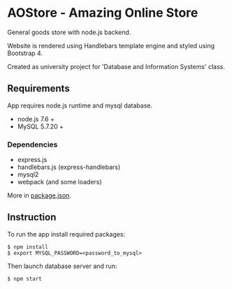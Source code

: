# AOStore - Amazing Online Store

General goods store with node.js backend.

Website is rendered using Handlebars template engine and styled using Bootstrap 4.

Created as university project for 'Database and Information Systems' class. 

## Requirements
App requires node.js runtime and mysql database.

* node.js 7.6 +
* MySQL 5.7.20 +

### Dependencies

* express.js
* handlebars.js (express-handlebars)
* mysql2
* webpack (and some loaders)

More in [package.json](/package.json).

## Instruction
To run the app install required packages:
```
$ npm install
$ export MYSQL_PASSWORD=<password_to_mysql>
```
Then launch database server and run:
```
$ npm start
```
